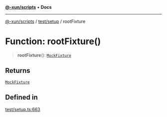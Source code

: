 [**@-xun/scripts**](../../../README.md) • **Docs**

***

[@-xun/scripts](../../../README.md) / [test/setup](../README.md) / rootFixture

# Function: rootFixture()

> **rootFixture**(): [`MockFixture`](../interfaces/MockFixture.md)

## Returns

[`MockFixture`](../interfaces/MockFixture.md)

## Defined in

[test/setup.ts:663](https://github.com/Xunnamius/xscripts/blob/ea7b98342d9aa37d18f7398603d7c15f580a5312/test/setup.ts#L663)
